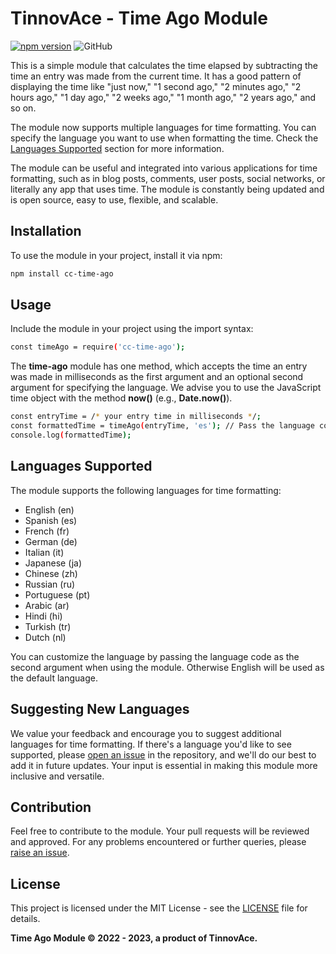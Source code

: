 # TinnovAce - Time Ago Module

[![npm version](https://badge.fury.io/js/cc-time-ago.svg)](https://www.npmjs.com/package/cc-time-ago)
![GitHub](https://img.shields.io/github/license/DevFidelis/time-ago-module)

This is a simple module that calculates the time elapsed by subtracting the time an entry was made from the current time. It has a good pattern of displaying the time like "just now," "1 second ago," "2 minutes ago," "2 hours ago," "1 day ago," "2 weeks ago," "1 month ago," "2 years ago," and so on.

The module now supports multiple languages for time formatting. You can specify the language you want to use when formatting the time. Check the [Languages Supported](#languages-supported) section for more information.

The module can be useful and integrated into various applications for time formatting, such as in blog posts, comments, user posts, social networks, or literally any app that uses time. The module is constantly being updated and is open source, easy to use, flexible, and scalable.

## Installation

To use the module in your project, install it via npm:

```bash
npm install cc-time-ago
```
## Usage

Include the module in your project using the import syntax:

```bash
const timeAgo = require('cc-time-ago');
```
The **time-ago** module has one method, which accepts the time an entry was made in milliseconds as the first argument and an optional second argument for specifying the language. We advise you to use the JavaScript time object with the method **now()** (e.g., **Date.now()**).

```bash
const entryTime = /* your entry time in milliseconds */;
const formattedTime = timeAgo(entryTime, 'es'); // Pass the language code as the second argument
console.log(formattedTime);
```
## Languages Supported

The module supports the following languages for time formatting:

- English (en)
- Spanish (es)
- French (fr)
- German (de)
- Italian (it)
- Japanese (ja)
- Chinese (zh)
- Russian (ru)
- Portuguese (pt)
- Arabic (ar)
- Hindi (hi)
- Turkish (tr)
- Dutch (nl)

You can customize the language by passing the language code as the second argument when using the module. Otherwise English will be used as the default language.

## Suggesting New Languages

We value your feedback and encourage you to suggest additional languages for time formatting. If there's a language you'd like to see supported, please [open an issue](https://github.com/DevFidelis/time-ago-module/issues) in the repository, and we'll do our best to add it in future updates. Your input is essential in making this module more inclusive and versatile.

## Contribution

Feel free to contribute to the module. Your pull requests will be reviewed and approved. For any problems encountered or further queries, please [raise an issue](https://github.com/DevFidelis/time-ago-module/issues).

## License
This project is licensed under the MIT License - see the [LICENSE](https://github.com/DevFidelis/time-ago-module/blob/master/LICENSE) file for details.

**Time Ago Module © 2022 - 2023, a product of TinnovAce.**
